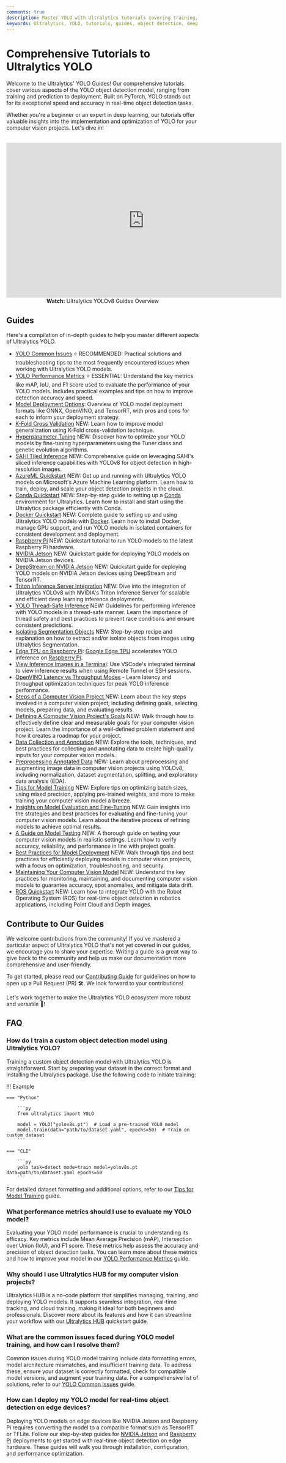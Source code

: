 ```yaml
---
comments: true
description: Master YOLO with Ultralytics tutorials covering training, deployment and optimization. Find solutions, improve metrics, and deploy with ease!.
keywords: Ultralytics, YOLO, tutorials, guides, object detection, deep learning, PyTorch, training, deployment, optimization, computer vision
---
```


# Comprehensive Tutorials to Ultralytics YOLO

Welcome to the Ultralytics' YOLO  Guides! Our comprehensive tutorials cover various aspects of the YOLO object detection model, ranging from training and prediction to deployment. Built on PyTorch, YOLO stands out for its exceptional speed and accuracy in real-time object detection tasks.

Whether you're a beginner or an expert in deep learning, our tutorials offer valuable insights into the implementation and optimization of YOLO for your computer vision projects. Let's dive in!

<p align="center">
  <br>
  <iframe loading="lazy" width="720" height="405" src="https://www.youtube.com/embed/96NkhsV-W1U"
    title="YouTube video player" frameborder="0"
    allow="accelerometer; autoplay; clipboard-write; encrypted-media; gyroscope; picture-in-picture; web-share"
    allowfullscreen>
  </iframe>
  <br>
  <strong>Watch:</strong> Ultralytics YOLOv8 Guides Overview
</p>

## Guides

Here's a compilation of in-depth guides to help you master different aspects of Ultralytics YOLO.

- [YOLO Common Issues](yolo-common-issues.md) ⭐ RECOMMENDED: Practical solutions and troubleshooting tips to the most frequently encountered issues when working with Ultralytics YOLO models.
- [YOLO Performance Metrics](yolo-performance-metrics.md) ⭐ ESSENTIAL: Understand the key metrics like mAP, IoU, and F1 score used to evaluate the performance of your YOLO models. Includes practical examples and tips on how to improve detection accuracy and speed.
- [Model Deployment Options](model-deployment-options.md): Overview of YOLO model deployment formats like ONNX, OpenVINO, and TensorRT, with pros and cons for each to inform your deployment strategy.
- [K-Fold Cross Validation](kfold-cross-validation.md)  NEW: Learn how to improve model generalization using K-Fold cross-validation technique.
- [Hyperparameter Tuning](hyperparameter-tuning.md)  NEW: Discover how to optimize your YOLO models by fine-tuning hyperparameters using the Tuner class and genetic evolution algorithms.
- [SAHI Tiled Inference](sahi-tiled-inference.md)  NEW: Comprehensive guide on leveraging SAHI's sliced inference capabilities with YOLOv8 for object detection in high-resolution images.
- [AzureML Quickstart](azureml-quickstart.md)  NEW: Get up and running with Ultralytics YOLO models on Microsoft's Azure Machine Learning platform. Learn how to train, deploy, and scale your object detection projects in the cloud.
- [Conda Quickstart](conda-quickstart.md)  NEW: Step-by-step guide to setting up a [Conda](https://anaconda.org/conda-forge/ultralytics) environment for Ultralytics. Learn how to install and start using the Ultralytics package efficiently with Conda.
- [Docker Quickstart](docker-quickstart.md)  NEW: Complete guide to setting up and using Ultralytics YOLO models with [Docker](https://hub.docker.com/r/ultralytics/ultralytics). Learn how to install Docker, manage GPU support, and run YOLO models in isolated containers for consistent development and deployment.
- [Raspberry Pi](raspberry-pi.md)  NEW: Quickstart tutorial to run YOLO models to the latest Raspberry Pi hardware.
- [NVIDIA Jetson](nvidia-jetson.md)  NEW: Quickstart guide for deploying YOLO models on NVIDIA Jetson devices.
- [DeepStream on NVIDIA Jetson](deepstream-nvidia-jetson.md)  NEW: Quickstart guide for deploying YOLO models on NVIDIA Jetson devices using DeepStream and TensorRT.
- [Triton Inference Server Integration](triton-inference-server.md)  NEW: Dive into the integration of Ultralytics YOLOv8 with NVIDIA's Triton Inference Server for scalable and efficient deep learning inference deployments.
- [YOLO Thread-Safe Inference](yolo-thread-safe-inference.md)  NEW: Guidelines for performing inference with YOLO models in a thread-safe manner. Learn the importance of thread safety and best practices to prevent race conditions and ensure consistent predictions.
- [Isolating Segmentation Objects](isolating-segmentation-objects.md)  NEW: Step-by-step recipe and explanation on how to extract and/or isolate objects from images using Ultralytics Segmentation.
- [Edge TPU on Raspberry Pi](coral-edge-tpu-on-raspberry-pi.md): [Google Edge TPU](https://coral.ai/products/accelerator) accelerates YOLO inference on [Raspberry Pi](https://www.raspberrypi.com/).
- [View Inference Images in a Terminal](view-results-in-terminal.md): Use VSCode's integrated terminal to view inference results when using Remote Tunnel or SSH sessions.
- [OpenVINO Latency vs Throughput Modes](optimizing-openvino-latency-vs-throughput-modes.md) - Learn latency and throughput optimization techniques for peak YOLO inference performance.
- [Steps of a Computer Vision Project ](steps-of-a-cv-project.md)  NEW: Learn about the key steps involved in a computer vision project, including defining goals, selecting models, preparing data, and evaluating results.
- [Defining A Computer Vision Project's Goals](defining-project-goals.md)  NEW: Walk through how to effectively define clear and measurable goals for your computer vision project. Learn the importance of a well-defined problem statement and how it creates a roadmap for your project.
- [Data Collection and Annotation](data-collection-and-annotation.md)  NEW: Explore the tools, techniques, and best practices for collecting and annotating data to create high-quality inputs for your computer vision models.
- [Preprocessing Annotated Data](preprocessing_annotated_data.md)  NEW: Learn about preprocessing and augmenting image data in computer vision projects using YOLOv8, including normalization, dataset augmentation, splitting, and exploratory data analysis (EDA).
- [Tips for Model Training](model-training-tips.md)  NEW: Explore tips on optimizing batch sizes, using mixed precision, applying pre-trained weights, and more to make training your computer vision model a breeze.
- [Insights on Model Evaluation and Fine-Tuning](model-evaluation-insights.md)  NEW: Gain insights into the strategies and best practices for evaluating and fine-tuning your computer vision models. Learn about the iterative process of refining models to achieve optimal results.
- [A Guide on Model Testing](model-testing.md)  NEW: A thorough guide on testing your computer vision models in realistic settings. Learn how to verify accuracy, reliability, and performance in line with project goals.
- [Best Practices for Model Deployment](model-deployment-practices.md)  NEW: Walk through tips and best practices for efficiently deploying models in computer vision projects, with a focus on optimization, troubleshooting, and security.
- [Maintaining Your Computer Vision Model](model-monitoring-and-maintenance.md)  NEW: Understand the key practices for monitoring, maintaining, and documenting computer vision models to guarantee accuracy, spot anomalies, and mitigate data drift.
- [ROS Quickstart](ros-quickstart.md)  NEW: Learn how to integrate YOLO with the Robot Operating System (ROS) for real-time object detection in robotics applications, including Point Cloud and Depth images.

## Contribute to Our Guides

We welcome contributions from the community! If you've mastered a particular aspect of Ultralytics YOLO that's not yet covered in our guides, we encourage you to share your expertise. Writing a guide is a great way to give back to the community and help us make our documentation more comprehensive and user-friendly.

To get started, please read our [Contributing Guide](../help/contributing.md) for guidelines on how to open up a Pull Request (PR) 🛠️. We look forward to your contributions!

Let's work together to make the Ultralytics YOLO ecosystem more robust and versatile 🙏!

## FAQ

### How do I train a custom object detection model using Ultralytics YOLO?

Training a custom object detection model with Ultralytics YOLO is straightforward. Start by preparing your dataset in the correct format and installing the Ultralytics package. Use the following code to initiate training:

!!! Example

    === "Python"

        ```py
        from ultralytics import YOLO

        model = YOLO("yolov8s.pt")  # Load a pre-trained YOLO model
        model.train(data="path/to/dataset.yaml", epochs=50)  # Train on custom dataset
        ```

    === "CLI"

        ```py
        yolo task=detect mode=train model=yolov8s.pt data=path/to/dataset.yaml epochs=50
        ```

For detailed dataset formatting and additional options, refer to our [Tips for Model Training](model-training-tips.md) guide.

### What performance metrics should I use to evaluate my YOLO model?

Evaluating your YOLO model performance is crucial to understanding its efficacy. Key metrics include Mean Average Precision (mAP), Intersection over Union (IoU), and F1 score. These metrics help assess the accuracy and precision of object detection tasks. You can learn more about these metrics and how to improve your model in our [YOLO Performance Metrics](yolo-performance-metrics.md) guide.

### Why should I use Ultralytics HUB for my computer vision projects?

Ultralytics HUB is a no-code platform that simplifies managing, training, and deploying YOLO models. It supports seamless integration, real-time tracking, and cloud training, making it ideal for both beginners and professionals. Discover more about its features and how it can streamline your workflow with our [Ultralytics HUB](https://docs.ultralytics.com/hub/) quickstart guide.

### What are the common issues faced during YOLO model training, and how can I resolve them?

Common issues during YOLO model training include data formatting errors, model architecture mismatches, and insufficient training data. To address these, ensure your dataset is correctly formatted, check for compatible model versions, and augment your training data. For a comprehensive list of solutions, refer to our [YOLO Common Issues](yolo-common-issues.md) guide.

### How can I deploy my YOLO model for real-time object detection on edge devices?

Deploying YOLO models on edge devices like NVIDIA Jetson and Raspberry Pi requires converting the model to a compatible format such as TensorRT or TFLite. Follow our step-by-step guides for [NVIDIA Jetson](nvidia-jetson.md) and [Raspberry Pi](raspberry-pi.md) deployments to get started with real-time object detection on edge hardware. These guides will walk you through installation, configuration, and performance optimization.
